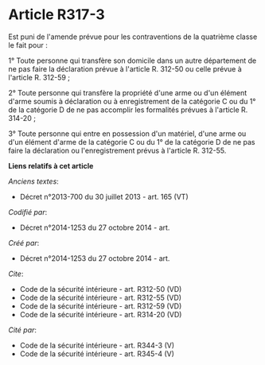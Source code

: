 # Article R317-3

Est puni de l'amende prévue pour les contraventions de la quatrième classe le fait pour : 

1° Toute personne qui transfère son domicile dans un autre département de ne pas faire la déclaration prévue à l'article R.
312-50 ou celle prévue à l'article R. 312-59 ; 

2° Toute personne qui transfère la propriété d'une arme ou d'un élément d'arme soumis à déclaration ou à enregistrement de la
catégorie C ou du 1° de la catégorie D de ne pas accomplir les formalités prévues à l'article R. 314-20 ; 

3° Toute personne qui entre en possession d'un matériel, d'une arme ou d'un élément d'arme de la catégorie C ou du 1° de la
catégorie D de ne pas faire la déclaration ou l'enregistrement prévus à l'article R. 312-55.

**Liens relatifs à cet article**

_Anciens textes_:

  - Décret n°2013-700 du 30 juillet 2013 - art. 165 (VT)

_Codifié par_:

  - Décret n°2014-1253 du 27 octobre 2014 - art.

_Créé par_:

  - Décret n°2014-1253 du 27 octobre 2014 - art.

_Cite_:

  - Code de la sécurité intérieure - art. R312-50 (VD)
  - Code de la sécurité intérieure - art. R312-55 (VD)
  - Code de la sécurité intérieure - art. R312-59 (VD)
  - Code de la sécurité intérieure - art. R314-20 (VD)

_Cité par_:

  - Code de la sécurité intérieure - art. R344-3 (V)
  - Code de la sécurité intérieure - art. R345-4 (V)
